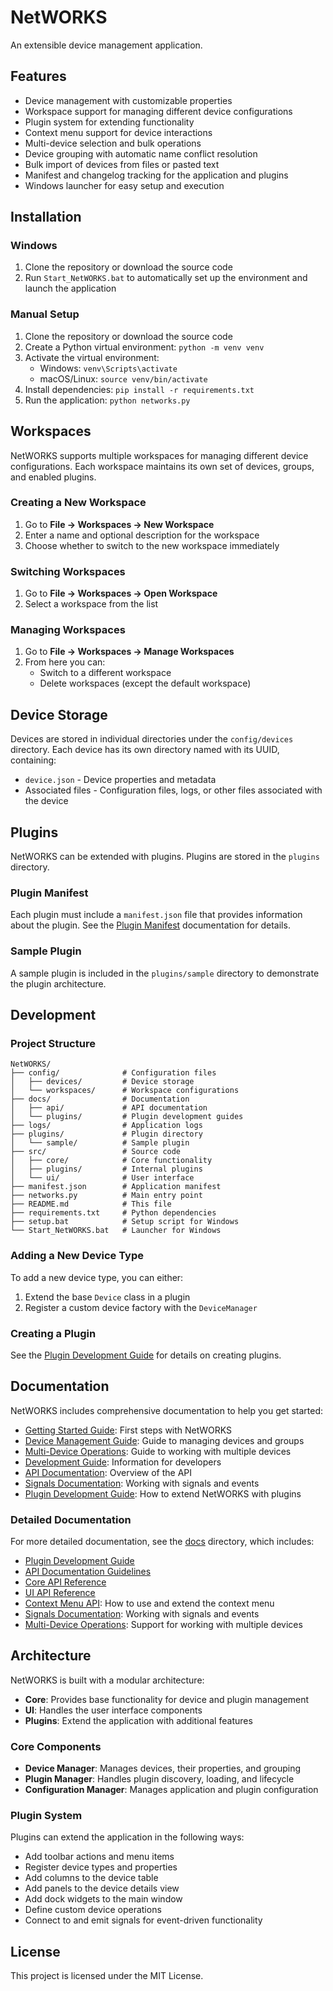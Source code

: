 # NetWORKS

An extensible device management application.

## Features

- Device management with customizable properties
- Workspace support for managing different device configurations
- Plugin system for extending functionality
- Context menu support for device interactions
- Multi-device selection and bulk operations
- Device grouping with automatic name conflict resolution
- Bulk import of devices from files or pasted text
- Manifest and changelog tracking for the application and plugins
- Windows launcher for easy setup and execution

## Installation

### Windows

1. Clone the repository or download the source code
2. Run `Start_NetWORKS.bat` to automatically set up the environment and launch the application

### Manual Setup

1. Clone the repository or download the source code
2. Create a Python virtual environment: `python -m venv venv`
3. Activate the virtual environment:
   - Windows: `venv\Scripts\activate`
   - macOS/Linux: `source venv/bin/activate`
4. Install dependencies: `pip install -r requirements.txt`
5. Run the application: `python networks.py`

## Workspaces

NetWORKS supports multiple workspaces for managing different device configurations. Each workspace maintains its own set of devices, groups, and enabled plugins.

### Creating a New Workspace

1. Go to **File → Workspaces → New Workspace**
2. Enter a name and optional description for the workspace
3. Choose whether to switch to the new workspace immediately

### Switching Workspaces

1. Go to **File → Workspaces → Open Workspace**
2. Select a workspace from the list

### Managing Workspaces

1. Go to **File → Workspaces → Manage Workspaces**
2. From here you can:
   - Switch to a different workspace
   - Delete workspaces (except the default workspace)

## Device Storage

Devices are stored in individual directories under the `config/devices` directory. Each device has its own directory named with its UUID, containing:

- `device.json` - Device properties and metadata
- Associated files - Configuration files, logs, or other files associated with the device

## Plugins

NetWORKS can be extended with plugins. Plugins are stored in the `plugins` directory.

### Plugin Manifest

Each plugin must include a `manifest.json` file that provides information about the plugin. See the [Plugin Manifest](docs/plugins/manifest.md) documentation for details.

### Sample Plugin

A sample plugin is included in the `plugins/sample` directory to demonstrate the plugin architecture.

## Development

### Project Structure

```
NetWORKS/
├── config/              # Configuration files
│   ├── devices/         # Device storage
│   └── workspaces/      # Workspace configurations
├── docs/                # Documentation
│   ├── api/             # API documentation
│   └── plugins/         # Plugin development guides
├── logs/                # Application logs
├── plugins/             # Plugin directory
│   └── sample/          # Sample plugin
├── src/                 # Source code
│   ├── core/            # Core functionality
│   ├── plugins/         # Internal plugins
│   └── ui/              # User interface
├── manifest.json        # Application manifest
├── networks.py          # Main entry point
├── README.md            # This file
├── requirements.txt     # Python dependencies
├── setup.bat            # Setup script for Windows
└── Start_NetWORKS.bat   # Launcher for Windows
```

### Adding a New Device Type

To add a new device type, you can either:

1. Extend the base `Device` class in a plugin
2. Register a custom device factory with the `DeviceManager`

### Creating a Plugin

See the [Plugin Development Guide](docs/plugins/README.md) for details on creating plugins.

## Documentation

NetWORKS includes comprehensive documentation to help you get started:

- [Getting Started Guide](docs/GETTING_STARTED.md): First steps with NetWORKS
- [Device Management Guide](docs/DEVICE_MANAGEMENT.md): Guide to managing devices and groups
- [Multi-Device Operations](docs/MULTI_DEVICE_OPERATIONS.md): Guide to working with multiple devices
- [Development Guide](docs/DEVELOPMENT.md): Information for developers
- [API Documentation](docs/API.md): Overview of the API
- [Signals Documentation](docs/api/signals.md): Working with signals and events
- [Plugin Development Guide](docs/plugins/README.md): How to extend NetWORKS with plugins

### Detailed Documentation

For more detailed documentation, see the [docs](docs) directory, which includes:

- [Plugin Development Guide](docs/plugins/README.md)
- [API Documentation Guidelines](docs/api/README.md)
- [Core API Reference](docs/api/core.md)
- [UI API Reference](docs/api/ui.md)
- [Context Menu API](docs/api/context_menu.md): How to use and extend the context menu
- [Signals Documentation](docs/api/signals.md): Working with signals and events
- [Multi-Device Operations](docs/api/context_menu.md#multi-device-selection-support): Support for working with multiple devices

## Architecture

NetWORKS is built with a modular architecture:

- **Core**: Provides base functionality for device and plugin management
- **UI**: Handles the user interface components
- **Plugins**: Extend the application with additional features

### Core Components

- **Device Manager**: Manages devices, their properties, and grouping
- **Plugin Manager**: Handles plugin discovery, loading, and lifecycle
- **Configuration Manager**: Manages application and plugin configuration

### Plugin System

Plugins can extend the application in the following ways:

- Add toolbar actions and menu items
- Register device types and properties
- Add columns to the device table
- Add panels to the device details view
- Add dock widgets to the main window
- Define custom device operations
- Connect to and emit signals for event-driven functionality

## License

This project is licensed under the MIT License. 